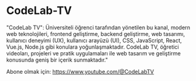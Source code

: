 # CodeLab-TV

"CodeLab TV": Üniversiteli öğrenci tarafından yönetilen bu kanal, modern web teknolojileri, frontend geliştirme, backend geliştirme, web tasarımı, kullanıcı deneyimi (UX), kullanıcı arayüzü (UI), CSS, JavaScript, React, Vue.js, Node.js gibi konulara yoğunlaşmaktadır. CodeLab TV, öğretici videoları, projeleri ve pratik uygulamaları ile web tasarım ve geliştirme konusunda geniş bir içerik sunmaktadır."

Abone olmak için: https://www.youtube.com/@CodeLabTV
